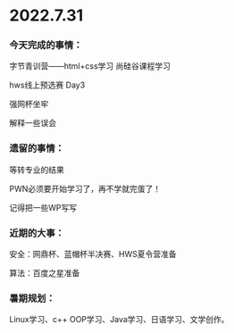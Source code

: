 # 2022.7.31

### 今天完成的事情：

字节青训营——html+css学习 尚硅谷课程学习

hws线上预选赛 Day3

强网杯坐牢

解释一些误会

### 遗留的事情：

等转专业的结果

PWN必须要开始学习了，再不学就完蛋了！

记得把一些WP写写

### 近期的大事：

安全：网鼎杯、蓝帽杯半决赛、HWS夏令营准备

算法：百度之星准备

### 暑期规划：

Linux学习、c++ OOP学习、Java学习、日语学习、文学创作。

